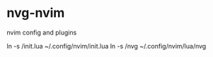 # nvg-nvim
nvim config and plugins

ln -s <root-path>/init.lua ~/.config/nvim/init.lua
ln -s <root-path>/nvg ~/.config/nvim/lua/nvg

